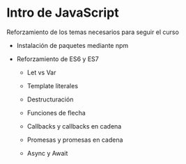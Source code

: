 # Intro de JavaScript

Reforzamiento de los temas necesarios para seguir el curso

- Instalación de paquetes mediante npm

- Reforzamiento de ES6 y ES7

    - Let vs Var

    - Template literales

    - Destructuración

    - Funciones de flecha

    - Callbacks y callbacks en cadena

    - Promesas y promesas en cadena

    - Async y Await
